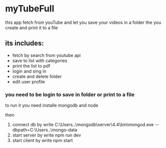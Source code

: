 # myTubeFull

this app fetch from youTube and let you save your videos in a folder the you create  and print it to a file

## its includes:
* fetch by search from youtube api
* save to list with categories
* print the list to pdf
* login and sing in 
* create and delete folder
* edit user profile


### you need to be login to save in folder or print to a file 

to run it you need installe mongodb and node

then 
1. connect db by write C:\Users\..\mongodb\server\4.4\bin\mongod.exe  --dbpath=C:\Users\..\mongo-data
2. start server by write npm run dev
3. start client by write npm start
